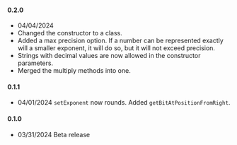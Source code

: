 #### 0.2.0
* 04/04/2024
* Changed the constructor to a class.
* Added a max precision option. If a number can be represented exactly will a smaller exponent, it will do so, but it will not exceed precision.
* Strings with decimal values are now allowed in the constructor parameters.
* Merged the multiply methods into one.

#### 0.1.1
* 04/01/2024 `setExponent` now rounds. Added `getBitAtPositionFromRight`.

#### 0.1.0
* 03/31/2024 Beta release